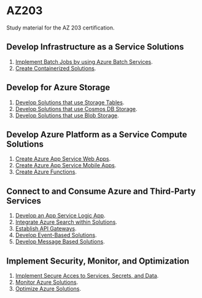 # AZ203
Study material for the AZ 203 certification.

## Develop Infrastructure as a Service Solutions
1. [Implement Batch Jobs by using Azure Batch Services](iaas/batch.md).
2. [Create Containerized Solutions](iaas/aks.md).

## Develop for Azure Storage
1. [Develop Solutions that use Storage Tables](storage/tables.md).
2. [Develop Solutions that use Cosmos DB Storage](storage/cosmosdb.md).
3. [Develop Solutions that use Blob Storage](storage/blob.md).

## Develop Azure Platform as a Service Compute Solutions
1. [Create Azure App Service Web Apps](paas/webapps.md).
2. [Create Azure App Service Mobile Apps](paas/mobile.md).
3. [Create Azure Functions](paas/functions.md).

## Connect to and Consume Azure and Third-Party Services
1. [Develop an App Service Logic App]().
2. [Integrate Azure Search within Solutions]().
3. [Establish API Gateways]().
4. [Develop Event-Based Solutions]().
5. [Develop Message Based Solutions]().

## Implement Security, Monitor, and Optimization
1. [Implement Secure Acces to Services, Secrets, and Data]().
2. [Monitor Azure Solutions]().
3. [Optimize Azure Solutions]().
